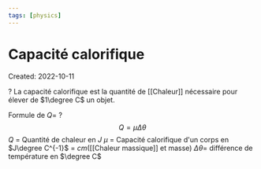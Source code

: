 ```yaml
---
tags: [physics] 
---
```

# Capacité calorifique
Created: 2022-10-11

?
La capacité calorifique est la quantité de [[Chaleur]] nécessaire pour élever de $1\degree C$ un objet. 
<!--SR:!2023-02-18,75,230-->

Formule de $Q$=
?
$$Q = \mu \Delta \theta$$
$Q$ = Quantité de chaleur en $J$
$\mu$ = Capacité calorifique d'un corps en $J\degree C^{-1}$ = $cm$([[Chaleur massique]] et masse)
$\Delta \theta$= différence de température en $\degree C$
<!--SR:!2023-05-05,124,250-->
